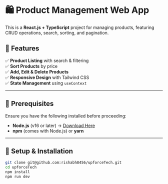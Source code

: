 # 🛍️ Product Management Web App  

This is a **React.js + TypeScript** project for managing products, featuring CRUD operations, search, sorting, and pagination.

## 🚀 Features  
✅ **Product Listing** with search & filtering  
✅ **Sort Products** by price  
✅ **Add, Edit & Delete Products**  
✅ **Responsive Design** with Tailwind CSS  
✅ **State Management** using `useContext`  

---

## 📌 Prerequisites  
Ensure you have the following installed before proceeding:  

- **Node.js** (v16 or later) → [Download Here](https://nodejs.org/)  
- **npm** (comes with Node.js) or **yarn**  

---

## 🔧 Setup & Installation  


```bash
git clone git@github.com:rishabh8456/upforceTech.git
cd upforceTech
npm install
npm run dev



